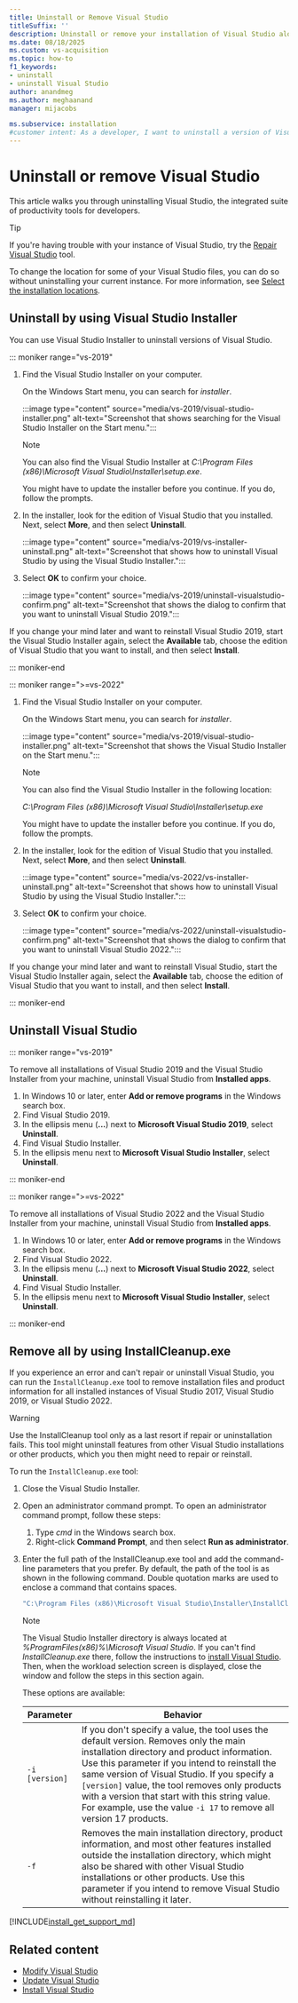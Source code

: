 ```yaml
---
title: Uninstall or Remove Visual Studio
titleSuffix: ''
description: Uninstall or remove your installation of Visual Studio along with its integrated suite of productivity tools for developers.
ms.date: 08/18/2025
ms.custom: vs-acquisition
ms.topic: how-to
f1_keywords:
- uninstall
- uninstall Visual Studio
author: anandmeg
ms.author: meghaanand
manager: mijacobs

ms.subservice: installation
#customer intent: As a developer, I want to uninstall a version of Visual Studio because I no longer need that version or as part of troubleshooting.
---
```

# Uninstall or remove Visual Studio

This article walks you through uninstalling Visual Studio, the integrated suite of productivity tools for developers.

> [!TIP]
> If you're having trouble with your instance of Visual Studio, try the [Repair  Visual Studio](../install/repair-visual-studio.md) tool.
>
> To change the location for some of your Visual Studio files, you can do so without uninstalling your current instance. For more information, see [Select the installation locations](../install/change-installation-locations.md).

## Uninstall by using Visual Studio Installer

You can use Visual Studio Installer to uninstall versions of Visual Studio.

::: moniker range="vs-2019"

1. Find the Visual Studio Installer on your computer.

   On the Windows Start menu, you can search for *installer*.

   :::image type="content" source="media/vs-2019/visual-studio-installer.png" alt-text="Screenshot that shows searching for the Visual Studio Installer on the Start menu.":::

   > [!NOTE]
   > You can also find the Visual Studio Installer at *C:\Program Files (x86)\Microsoft Visual Studio\Installer\setup.exe*.

   You might have to update the installer before you continue. If you do, follow the prompts.

1. In the installer, look for the edition of Visual Studio that you installed. Next, select **More**, and then select **Uninstall**.

   :::image type="content" source="media/vs-2019/vs-installer-uninstall.png" alt-text="Screenshot that shows how to uninstall Visual Studio by using the Visual Studio Installer.":::

1. Select **OK** to confirm your choice.

   :::image type="content" source="media/vs-2019/uninstall-visualstudio-confirm.png" alt-text="Screenshot that shows the dialog to confirm that you want to uninstall Visual Studio 2019.":::

If you change your mind later and want to reinstall Visual Studio 2019, start the Visual Studio Installer again, select the **Available** tab, choose the edition of Visual Studio that you want to install, and then select **Install**.

::: moniker-end

::: moniker range=">=vs-2022"

1. Find the Visual Studio Installer on your computer.

   On the Windows Start menu, you can search for *installer*.

   :::image type="content" source="media/vs-2019/visual-studio-installer.png" alt-text="Screenshot that shows the Visual Studio Installer on the Start menu.":::

   > [!NOTE]
   > You can also find the Visual Studio Installer in the following location:
   >
   > *C:\Program Files (x86)\Microsoft Visual Studio\Installer\setup.exe*

   You might have to update the installer before you continue. If you do, follow the prompts.

1. In the installer, look for the edition of Visual Studio that you installed. Next, select **More**, and then select **Uninstall**.

   :::image type="content" source="media/vs-2022/vs-installer-uninstall.png" alt-text="Screenshot that shows how to uninstall Visual Studio by using the Visual Studio Installer.":::

1. Select **OK** to confirm your choice.

   :::image type="content" source="media/vs-2022/uninstall-visualstudio-confirm.png" alt-text="Screenshot that shows the dialog to confirm that you want to uninstall Visual Studio 2022.":::

If you change your mind later and want to reinstall Visual Studio, start the Visual Studio Installer again, select the **Available** tab,  choose the edition of Visual Studio that you want to install, and then select **Install**.

::: moniker-end

## Uninstall Visual Studio

::: moniker range="vs-2019"

To remove all installations of Visual Studio 2019 and the Visual Studio Installer from your machine, uninstall Visual Studio from **Installed apps**.

1. In Windows 10 or later, enter **Add or remove programs** in the Windows search box.
1. Find Visual Studio 2019.
1. In the ellipsis menu (**...**) next to **Microsoft Visual Studio 2019**, select **Uninstall**.
1. Find Visual Studio Installer.
1. In the ellipsis menu next to **Microsoft Visual Studio Installer**, select **Uninstall**.

::: moniker-end

::: moniker range=">=vs-2022"

To remove all installations of Visual Studio 2022 and the Visual Studio Installer from your machine, uninstall Visual Studio from **Installed apps**.

1. In Windows 10 or later, enter **Add or remove programs** in the Windows search box.
1. Find Visual Studio 2022.
1. In the ellipsis menu (**...**) next to **Microsoft Visual Studio 2022**, select **Uninstall**.
1. Find Visual Studio Installer.
1. In the ellipsis menu next to **Microsoft Visual Studio Installer**, select **Uninstall**.

::: moniker-end

<a name="remove"></a>

## Remove all by using InstallCleanup.exe

If you experience an error and can't repair or uninstall Visual Studio, you can run the `InstallCleanup.exe` tool to remove installation files and product information for all installed instances of Visual Studio 2017, Visual Studio 2019, or Visual Studio 2022.

> [!WARNING]
> Use the InstallCleanup tool only as a last resort if repair or uninstallation fails. This tool might uninstall features from other Visual Studio installations or other products, which you then might need to repair or reinstall.

To run the `InstallCleanup.exe` tool:

1. Close the Visual Studio Installer.
1. Open an administrator command prompt. To open an administrator command prompt, follow these steps:

   1. Type *cmd* in the Windows search box.
   1. Right-click **Command Prompt**, and then select **Run as administrator**.

1. Enter the full path of the InstallCleanup.exe tool and add the command-line parameters that you prefer. By default, the path of the tool is as shown in the following command. Double quotation marks are used to enclose a command that contains spaces.

   ```cmd
   "C:\Program Files (x86)\Microsoft Visual Studio\Installer\InstallCleanup.exe"
   ```

   > [!NOTE]
   > The Visual Studio Installer directory is always located at *%ProgramFiles(x86)%\Microsoft Visual Studio*. If you can't find *InstallCleanup.exe* there, follow the instructions to [install Visual Studio](install-visual-studio.md). Then, when the workload selection screen is displayed, close the window and follow the steps in this section again.

   These options are available:

   | Parameter | Behavior |
   |-----------------|--------------------|
   | `-i [version]`  | If you don't specify a value, the tool uses the default version. Removes only the main installation directory and product information. Use this parameter if you intend to reinstall the same version of Visual Studio. If you specify a `[version]` value, the tool removes only products with a version that start with this string value. For example, use the value `-i 17` to remove all version 17 products.  |
   | `-f`            | Removes the main installation directory, product information, and most other features installed outside the installation directory, which might also be shared with other Visual Studio installations or other products. Use this parameter if you intend to remove Visual Studio without reinstalling it later.|

[!INCLUDE[install_get_support_md](includes/install_get_support_md.md)]

## Related content

* [Modify Visual Studio](modify-visual-studio.md)
* [Update Visual Studio](update-visual-studio.md)
* [Install Visual Studio](install-visual-studio.md)
